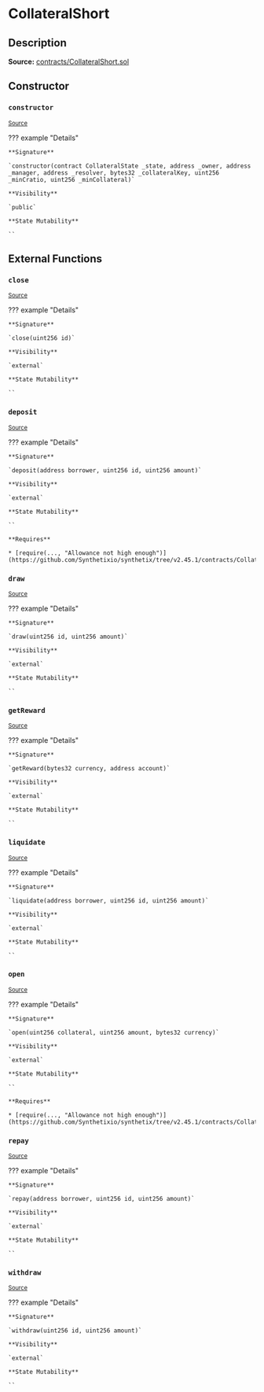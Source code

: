 # CollateralShort

## Description

**Source:** [contracts/CollateralShort.sol](https://github.com/Synthetixio/synthetix/tree/v2.45.1/contracts/CollateralShort.sol)

## Constructor

### `constructor`

<sub>[Source](https://github.com/Synthetixio/synthetix/tree/v2.45.1/contracts/CollateralShort.sol#L12)</sub>

??? example "Details"

    **Signature**

    `constructor(contract CollateralState _state, address _owner, address _manager, address _resolver, bytes32 _collateralKey, uint256 _minCratio, uint256 _minCollateral)`

    **Visibility**

    `public`

    **State Mutability**

    ``

## External Functions

### `close`

<sub>[Source](https://github.com/Synthetixio/synthetix/tree/v2.45.1/contracts/CollateralShort.sol#L37)</sub>

??? example "Details"

    **Signature**

    `close(uint256 id)`

    **Visibility**

    `external`

    **State Mutability**

    ``

### `deposit`

<sub>[Source](https://github.com/Synthetixio/synthetix/tree/v2.45.1/contracts/CollateralShort.sol#L43)</sub>

??? example "Details"

    **Signature**

    `deposit(address borrower, uint256 id, uint256 amount)`

    **Visibility**

    `external`

    **State Mutability**

    ``

    **Requires**

    * [require(..., "Allowance not high enough")](https://github.com/Synthetixio/synthetix/tree/v2.45.1/contracts/CollateralShort.sol#L48)

### `draw`

<sub>[Source](https://github.com/Synthetixio/synthetix/tree/v2.45.1/contracts/CollateralShort.sol#L69)</sub>

??? example "Details"

    **Signature**

    `draw(uint256 id, uint256 amount)`

    **Visibility**

    `external`

    **State Mutability**

    ``

### `getReward`

<sub>[Source](https://github.com/Synthetixio/synthetix/tree/v2.45.1/contracts/CollateralShort.sol#L83)</sub>

??? example "Details"

    **Signature**

    `getReward(bytes32 currency, address account)`

    **Visibility**

    `external`

    **State Mutability**

    ``

### `liquidate`

<sub>[Source](https://github.com/Synthetixio/synthetix/tree/v2.45.1/contracts/CollateralShort.sol#L73)</sub>

??? example "Details"

    **Signature**

    `liquidate(address borrower, uint256 id, uint256 amount)`

    **Visibility**

    `external`

    **State Mutability**

    ``

### `open`

<sub>[Source](https://github.com/Synthetixio/synthetix/tree/v2.45.1/contracts/CollateralShort.sol#L22)</sub>

??? example "Details"

    **Signature**

    `open(uint256 collateral, uint256 amount, bytes32 currency)`

    **Visibility**

    `external`

    **State Mutability**

    ``

    **Requires**

    * [require(..., "Allowance not high enough")](https://github.com/Synthetixio/synthetix/tree/v2.45.1/contracts/CollateralShort.sol#L27)

### `repay`

<sub>[Source](https://github.com/Synthetixio/synthetix/tree/v2.45.1/contracts/CollateralShort.sol#L61)</sub>

??? example "Details"

    **Signature**

    `repay(address borrower, uint256 id, uint256 amount)`

    **Visibility**

    `external`

    **State Mutability**

    ``

### `withdraw`

<sub>[Source](https://github.com/Synthetixio/synthetix/tree/v2.45.1/contracts/CollateralShort.sol#L55)</sub>

??? example "Details"

    **Signature**

    `withdraw(uint256 id, uint256 amount)`

    **Visibility**

    `external`

    **State Mutability**

    ``

